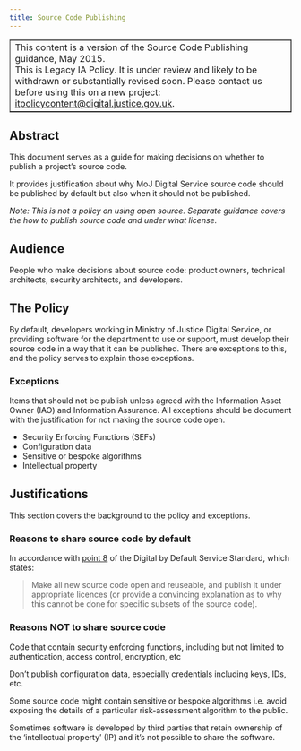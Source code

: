 ```yaml
---
title: Source Code Publishing
---
```


<table border='1'>
<tr>
<td>This content is a version of the Source Code Publishing guidance, May 2015.<br/>
This is Legacy IA Policy. It is under review and likely to be withdrawn or substantially revised soon. Please contact us before using this on a new project: <a href="mailto:itpolicycontent@digital.justice.gov.uk?subject=source-code-publishing">itpolicycontent@digital.justice.gov.uk</a>.</td>
</tr>
</table>

## Abstract

This document serves as a guide for making decisions on whether to publish a project’s source code.

It provides justification about why MoJ Digital Service source code should be published by default but also when it should not be published.

*Note: This is not a policy on using open source. Separate guidance covers the how to publish source code and under what license.*

## Audience

People who make decisions about source code: product owners, technical architects, security architects, and developers.

## The Policy

By default, developers working in Ministry of Justice Digital Service, or providing software for the department to use or support, must develop their source code in a way that it can be published. There are exceptions to this, and the policy serves to explain those exceptions.

### Exceptions

Items that should not be publish unless agreed with the Information Asset Owner (IAO) and Information Assurance. All exceptions should be document with the justification for not making the source code open.

- Security Enforcing Functions (SEFs)
- Configuration data
- Sensitive or bespoke algorithms
- Intellectual property

## Justifications

This section covers the background to the policy and exceptions.

### Reasons to share source code by default

In accordance with [point 8](https://www.gov.uk/service-manual/service-standard#criterion-8) of the Digital by Default Service Standard, which states:
 
> Make all new source code open and reuseable, and publish it under appropriate licences (or provide a convincing explanation as to why this cannot be done for specific subsets of the source code).
 
### Reasons NOT to share source code

Code that contain security enforcing functions, including but not limited to authentication, access control, encryption, etc

Don’t publish configuration data, especially credentials including keys, IDs, etc.

Some source code might contain sensitive or bespoke algorithms i.e. avoid exposing the details of a particular risk-assessment algorithm to the public.

Sometimes software is developed by third parties that retain ownership of the ‘intellectual property’ (IP) and it’s not possible to share the software.
